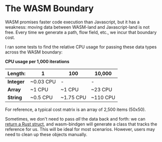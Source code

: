 # The WASM Boundary

WASM promises faster code execution than Javascript, but it has a weakness: moving data between WASM-land and Javascript-land is not free. Every time we generate a path, flow field, etc., we incur that boundary cost.

I ran some tests to find the relative CPU usage for passing these data types across the WASM boundary:

**CPU usage per 1,000 iterations**

| Length:     | 1         | 100       | 10,000   |
| ----------- | --------- | --------- | -------- |
| **Integer** | ~0.03 CPU | -         | -        |
| **Array**   | ~1 CPU    | ~1 CPU    | ~23 CPU  |
| **String**  | ~0.5 CPU  | ~1.75 CPU | ~110 CPU |

For reference, a typical cost matrix is an array of 2,500 items (50x50).

Sometimes, we don't need to pass _all_ the data back and forth: we can [return a Rust struct](https://rustwasm.github.io/wasm-bindgen/reference/types/exported-rust-types.html), and wasm-bindgen will generate a class that tracks the reference for us. This will be ideal for most scenarios. However, users may need to clean up these objects manually.
